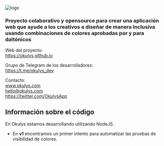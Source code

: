 ![logo](https://github.com/okulys/okulys.github.io/blob/master/images/ic-logo.png)
### Proyecto colaborativo y opensource para crear una aplicación web que ayude a los creativos a diseñar de manera inclusiva usando combinaciones de colores aprobadas por y para daltónicos

Web del proyecto:  
https://okulys.github.io

Grupo de Telegram de los desarrolladores:  
https://t.me/okulys_dev

Contacto:  
www.okulys.com  
hello@okulys.com  
https://twitter.com/OkulysApp 

## Información sobre el código
En Okulys estamos desarrollando utilizando NodeJS.

* En **v1** encontramos un primer intento para automatizar las pruebas de visibilidad de colores.

